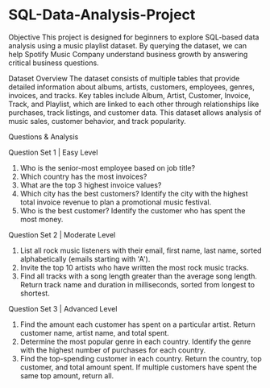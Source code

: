 # SQL-Data-Analysis-Project

Objective
This project is designed for beginners to explore SQL-based data analysis using a music playlist dataset. By querying the dataset, we can help Spotify Music Company understand business growth by answering critical business questions.

Dataset Overview
The dataset consists of multiple tables that provide detailed information about albums, artists, customers, employees, genres, invoices, and tracks. Key tables include Album, Artist, Customer, Invoice, Track, and Playlist, which are linked to each other through relationships like purchases, track listings, and customer data. This dataset allows analysis of music sales, customer behavior, and track popularity.

Questions & Analysis

Question Set 1 | Easy Level

1) Who is the senior-most employee based on job title?
2) Which country has the most invoices?
3) What are the top 3 highest invoice values?
4) Which city has the best customers?
   Identify the city with the highest total invoice revenue to plan a promotional music festival.
5) Who is the best customer?
   Identify the customer who has spent the most money.

Question Set 2 | Moderate Level

1) List all rock music listeners with their email, first name, last name, sorted alphabetically (emails starting with 'A').
2) Invite the top 10 artists who have written the most rock music tracks.
3) Find all tracks with a song length greater than the average song length.
   Return track name and duration in milliseconds, sorted from longest to shortest.

Question Set 3 | Advanced Level

1) Find the amount each customer has spent on a particular artist.
   Return customer name, artist name, and total spent.
2) Determine the most popular genre in each country.
   Identify the genre with the highest number of purchases for each country.
3) Find the top-spending customer in each country.
   Return the country, top customer, and total amount spent. If multiple customers have spent the same top amount, return all.

